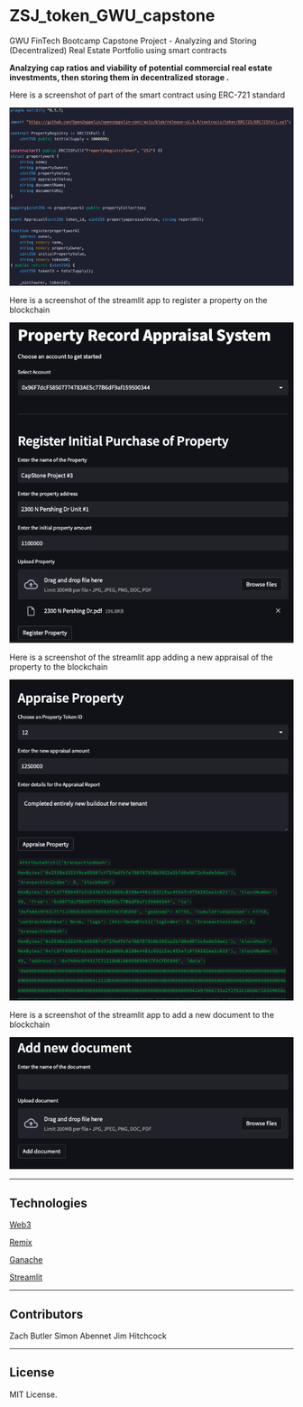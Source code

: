 # ZSJ_token_GWU_capstone

GWU FinTech Bootcamp Capstone Project - Analyzing and Storing (Decentralized) Real Estate Portfolio using smart contracts


**Analzying cap ratios and viability of potential commercial real estate investments, then storing them in decentralized storage .**

Here is a screenshot of part of the smart contract using ERC-721 standard

![Screenshot](https://github.com/jimhitchcock/ZSJ_token_GWU_capstone/blob/main/Images/Smart_contract.png)

Here is a screenshot of the streamlit app to register a property on the blockchain

![Screenshot](https://github.com/jimhitchcock/ZSJ_token_GWU_capstone/blob/main/Images/Register.png)

Here is a screenshot of the streamlit app adding a new appraisal of the property to the blockchain

![Screenshot](https://github.com/jimhitchcock/ZSJ_token_GWU_capstone/blob/main/Images/Appraise.png)

Here is a screenshot of the streamlit app to add a new document to the blockchain

![Screenshot](https://github.com/jimhitchcock/ZSJ_token_GWU_capstone/blob/main/Images/add_document.png)

---

## Technologies

[Web3](https://web3py.readthedocs.io/en/v5/)

[Remix](https://remix-project.org/)

[Ganache](https://docs.streamlit.io/)

[Streamlit](https://streamlit.io/)

---

## Contributors

Zach Butler
Simon Abennet
Jim Hitchcock

---

## License

MIT License.